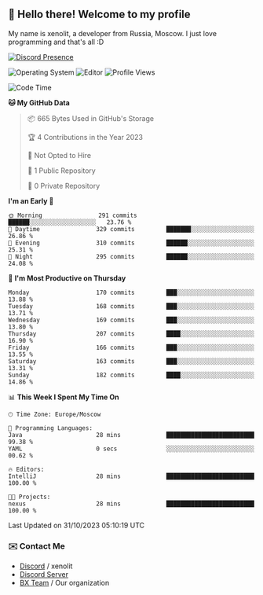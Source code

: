 ## :wave: Hello there! Welcome to my profile

My name is xenolit, a developer from Russia, Moscow. I just love programming and that's all :D

[![Discord Presence](https://lanyard.cnrad.dev/api/982885434315120653)](https://discord.com/users/982885434315120653)

![Operating System](https://img.shields.io/badge/OS-Mac%20OS%20-informational?style=for-the-badge&logo=MacOS&logoColor=white&color=007ec6)
![Editor](https://img.shields.io/badge/Editor-JetBrains%20IDEs-informational?style=for-the-badge&logo=JetBrains&logoColor=white&color=007ec6)
![Profile Views](https://komarev.com/ghpvc/?username=Xenolit&color=blue&style=for-the-badge)

<!--START_SECTION:waka-->
![Code Time](http://img.shields.io/badge/Code%20Time-24%20hrs%2026%20mins-blue)

**🐱 My GitHub Data** 

> 📦 665 Bytes Used in GitHub's Storage 
 > 
> 🏆 4 Contributions in the Year 2023
 > 
> 🚫 Not Opted to Hire
 > 
> 📜 1 Public Repository 
 > 
> 🔑 0 Private Repository 
 > 
**I'm an Early 🐤** 

```text
🌞 Morning                291 commits         ██████░░░░░░░░░░░░░░░░░░░   23.76 % 
🌆 Daytime                329 commits         ███████░░░░░░░░░░░░░░░░░░   26.86 % 
🌃 Evening                310 commits         ██████░░░░░░░░░░░░░░░░░░░   25.31 % 
🌙 Night                  295 commits         ██████░░░░░░░░░░░░░░░░░░░   24.08 % 
```
📅 **I'm Most Productive on Thursday** 

```text
Monday                   170 commits         ███░░░░░░░░░░░░░░░░░░░░░░   13.88 % 
Tuesday                  168 commits         ███░░░░░░░░░░░░░░░░░░░░░░   13.71 % 
Wednesday                169 commits         ███░░░░░░░░░░░░░░░░░░░░░░   13.80 % 
Thursday                 207 commits         ████░░░░░░░░░░░░░░░░░░░░░   16.90 % 
Friday                   166 commits         ███░░░░░░░░░░░░░░░░░░░░░░   13.55 % 
Saturday                 163 commits         ███░░░░░░░░░░░░░░░░░░░░░░   13.31 % 
Sunday                   182 commits         ████░░░░░░░░░░░░░░░░░░░░░   14.86 % 
```


📊 **This Week I Spent My Time On** 

```text
🕑︎ Time Zone: Europe/Moscow

💬 Programming Languages: 
Java                     28 mins             █████████████████████████   99.38 % 
YAML                     0 secs              ░░░░░░░░░░░░░░░░░░░░░░░░░   00.62 % 

🔥 Editors: 
IntelliJ                 28 mins             █████████████████████████   100.00 % 

🐱‍💻 Projects: 
nexus                    28 mins             █████████████████████████   100.00 % 
```


 Last Updated on 31/10/2023 05:10:19 UTC
<!--END_SECTION:waka-->

### ✉️ Contact Me

- [Discord](https://discord.com/users/982885434315120653) / xenolit
- [Discord Server](https://discord.gg/p7cxhw7E2M)
- [BX Team](https://github.com/BX-Team) / Our organization
